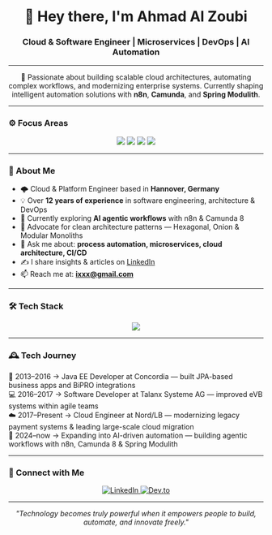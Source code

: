 <h1 align="center">👋 Hey there, I'm Ahmad Al Zoubi</h1>
<h3 align="center">Cloud & Software Engineer | Microservices | DevOps | AI Automation</h3>

---

<p align="center">
  🚀 Passionate about building scalable cloud architectures, automating complex workflows, and modernizing enterprise systems.  
  Currently shaping intelligent automation solutions with <b>n8n</b>, <b>Camunda</b>, and <b>Spring Modulith</b>.
</p>

---

### ⚙️ Focus Areas
<p align="center">
  <img src="https://img.shields.io/badge/☁️ Cloud%20Engineering-azure%20|%20aws%20|%20kubernetes-blue?style=for-the-badge" />
  <img src="https://img.shields.io/badge/🧩 Microservices%20&%20Architecture-springboot%20|%20modulith%20|%20hexagonal-green?style=for-the-badge" />
  <img src="https://img.shields.io/badge/🤖 AI%20Automation-n8n%20|%20camunda%20|%20ollama-orange?style=for-the-badge" />
  <img src="https://img.shields.io/badge/🚀 DevOps%20&%20CI/CD-docker%20|%20jenkins%20|%20gitlab-red?style=for-the-badge" />
</p>

---

### 🧠 About Me  
- 🌩️ Cloud & Platform Engineer based in **Hannover, Germany**  
- 💡 Over **12 years of experience** in software engineering, architecture & DevOps  
- 🔭 Currently exploring **AI agentic workflows** with n8n & Camunda 8  
- 🧩 Advocate for clean architecture patterns — Hexagonal, Onion & Modular Monoliths  
- 💬 Ask me about: **process automation, microservices, cloud architecture, CI/CD**  
- ✍️ I share insights & articles on [LinkedIn](https://www.linkedin.com/in/ahmad-a-635b8739/)  
- 📫 Reach me at: **ixxx@gmail.com**

---

### 🛠️ Tech Stack
<p align="center">
  <a href="https://skillicons.dev">
    <img src="https://skillicons.dev/icons?i=java,spring,postgres,docker,kubernetes,azure,gcp,jenkins,gitlab,github,maven,react,nodejs,npm,vscode,idea,nginx,grafana,vim,sqlite,html" />
  </a>
</p>

---

### 🕰️ Tech Journey
🧩 2013–2016 → Java EE Developer at Concordia — built JPA-based business apps and BiPRO integrations  
💻 2016–2017 → Software Developer at Talanx Systeme AG — improved eVB systems within agile teams  
☁️ 2017–Present → Cloud Engineer at Nord/LB — modernizing legacy payment systems & leading large-scale cloud migration  
🤖 2024–now → Expanding into AI-driven automation — building agentic workflows with n8n, Camunda 8 & Spring Modulith  

---

### 🤝 Connect with Me
<p align="center">
  <a href="https://linkedin.com/in/ahmad-a-635b8739" target="_blank">
    <img src="https://img.shields.io/badge/LinkedIn-0077B5?style=for-the-badge&logo=linkedin&logoColor=white" alt="LinkedIn" />
  </a>
  <a href="https://dev.to/aazoubi" target="_blank">
    <img src="https://img.shields.io/badge/dev.to-0A0A0A?style=for-the-badge&logo=devdotto&logoColor=white" alt="Dev.to" />
  </a>
</p>

---

<p align="center">
  <i>"Technology becomes truly powerful when it empowers people to build, automate, and innovate freely."</i>
</p>
